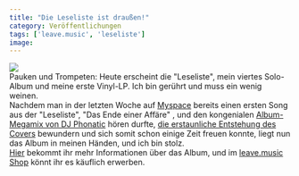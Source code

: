 ```yaml
---
title: "Die Leseliste ist draußen!"
category: Veröffentlichungen
tags: ['leave.music', 'leseliste']
image: 
---
```


[![](http://www.leavemusic.de/live/leavemusic/content/artikelbilder/210)](http://www.leavemusic.de/live/leavemusic/index.php?content=152)  
Pauken und Trompeten: Heute erscheint die "Leseliste", mein viertes Solo-Album und meine erste Vinyl-LP. Ich bin gerührt und muss ein wenig weinen.  
Nachdem man in der letzten Woche auf [Myspace](http://www.myspace.com/misantropolis) bereits einen ersten Song aus der "Leseliste", "Das Ende einer Affäre" , und den kongenialen [Album-Megamix von DJ Phonatic](http://www.leavemusic.de/live/leavemusic/scripts/download_internal.php?file_id=45) hören durfte, [die erstaunliche Entstehung des Covers](http://www.leavemusic.de/live/leavemusic/scripts/download_internal.php?file_id=46) bewundern und sich somit schon einige Zeit freuen konnte, liegt nun das Album in meinen Händen, und ich bin stolz.  
[Hier](http://www.leavemusic.de/live/leavemusic/index.php?content=12&artikel_id=55) bekommt ihr mehr Informationen über das Album, und im [leave.music Shop](http://www.leavemusic.de/live/leavemusic/index.php?content=30&shopitem_id=43) könnt ihr es käuflich erwerben.
